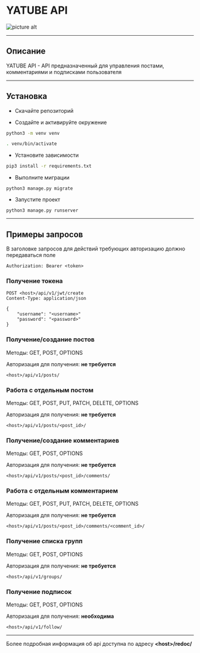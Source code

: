 # YATUBE API

![picture alt](https://avatars.dzeninfra.ru/get-zen_doc/1107063/pub_5af739e4d7bf2190725110b0_5bf50a972a606000aaf365fd/scale_1200)

------------------

## Описание

YATUBE API - API предназначенный для управления постами, комментариями и подписками пользователя

------------------

## Установка

- Скачайте репозиторий

- Создайте и активируйте окружение

```bash
python3 -m venv venv
```

```bash
. venv/bin/activate
```

- Установите зависимости

```bash
pip3 install -r requirements.txt
```

- Выполните миграции

```
python3 manage.py migrate
```

- Запустите проект

```
python3 manage.py runserver
```

------------------

## Примеры запросов

В заголовке запросов для действий требующих авторизацию должно передаваться поле

```
Authorization: Bearer <token>
```

### **Получение токена**

```
POST <host>/api/v1/jwt/create
Content-Type: application/json

{
    "username": "<username>"
    "password": "<password>"
}
```

### **Получение/создание постов**

Методы: GET, POST, OPTIONS

Авторизация для получения: **не требуется**

```
<host>/api/v1/posts/
```

### **Работа с отдельным постом**

Методы: GET, POST, PUT, PATCH, DELETE, OPTIONS

Авторизация для получения: **не требуется**

```
<host>/api/v1/posts/<post_id>/
```

### **Получение/создание комментариев**

Методы: GET, POST, OPTIONS

Авторизация для получения: **не требуется**

```
<host>/api/v1/posts/<post_id>/comments/
```

### **Работа с отдельным комментарием**

Методы: GET, POST, PUT, PATCH, DELETE, OPTIONS

Авторизация для получения: **не требуется**

```
<host>/api/v1/posts/<post_id>/comments/<comment_id>/
```

### **Получение списка групп**

Методы: GET, POST, OPTIONS

Авторизация для получения: **не требуется**

```
<host>/api/v1/groups/
```

### **Получение подписок**

Методы: GET, POST, OPTIONS

Авторизация для получения: **необходима**

```
<host>/api/v1/follow/
```

------------------

Более подробная информация об api доступна по адресу **\<host\>/redoc/**
